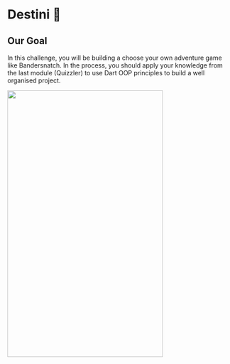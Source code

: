 

# Destini 🤔

## Our Goal

In this challenge, you will be building a choose your own adventure game like Bandersnatch. In the process, you should apply your knowledge from the last module (Quizzler) to use Dart OOP principles to build a well organised project.


<img src="https://github.com/mahmoud-araby/destini/blob/master/GIF-200506_143130.gif"  height="600" width="350">
